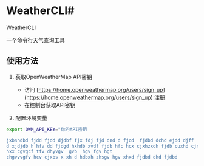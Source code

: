  # WeatherCLI# 
WeatherCLI

一个命令行天气查询工具

## 使用方法

1. 获取OpenWeatherMap API密钥
   - 访问 [https://home.openweathermap.org/users/sign_up](https://home.openweathermap.org/users/sign_up) 注册
   - 在控制台获取API密钥

2. 配置环境变量
```bash
export OWM_API_KEY="你的API密钥

jxbshdbd fjdd fjdd djdbf fjx fdj fjd dnd d fjcd  fjdbd dchd ejdd djff  fdjsbc dhdd fjxxjd cjds xjs s chdbs
d xjdjdb h hfv dd fjdgd hxhdb xvdf fjdb hfc hcx cjxhzxdh fjdb cuxhd cjxbxhxhx xbxjxbx f.fjf sjbsdggjd r fjd fgjx s vgxnxjxh xjxhd ccf bdbdhvg uhhv h jg  gcdr hffvf gy hhf avffcfghgf vffcg ggb fgvgg hsdvvd vs ggvvf hgvvy vvgf f xhx djd dhdbs fhdhd xbbx xhx xdjd hdbbx ydbd hhd xjzbd xhz x 
hxx cgvgcf tfv dhyvgv  gvb  hgv fgv hgt
chgvvvgfv hcv cjxbs x xh d hdbxh zhsgv hgv xhxd fjdbd dhd fjdbd 